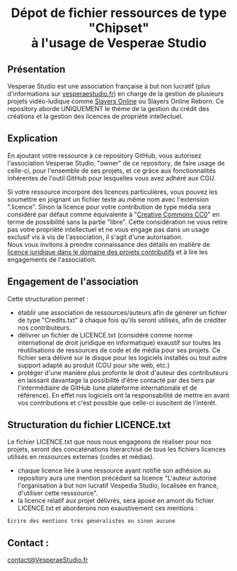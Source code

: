# <center>Dépot de fichier ressources de type "Chipset"<br/> à l'usage de Vesperae Studio</center>

## Présentation
Vesperae Studio est une association française à but non lucratif (plus d'informations sur [vesperaestudio.fr](https://vesperaestudio.fr)) en charge de la gestion de plusieurs projets vidéo-ludique comme [Slayers Online](https://slayersonline.net) ou Slayers Online Reborn.
Ce repository aborde UNIQUEMENT le thème de la gestion du crédit des créations et la gestion des licences de propriété intellectuel.

## Explication
En ajoutant votre ressource à ce repository GitHub, vous autorisez l'association Vesperae Studio, "owner" de ce repository, de faire usage de celle-ci, pour l'ensemble de ses projets, et ce grâce aux fonctionnalités inhérentes de l'outil GitHub pour lesquelles vous avez adhéré aux CGU.

Si votre ressource incorpore des licences particulières, vous pouvez les soumettre en joignant un fichier texte au même nom avec l'extension ".licence". 
Sinon la licence pour votre contribution de type média sera considéré par défaut comme équivalente à "[Creative Commons CC0](https://choosealicense.com/licenses/cc0-1.0/)" en terme de possibilité sans la partie "libre". Cette considération ne vous retire pas votre propriété intellectuel et ne vous engage pas dans un usage exclusif vis à vis de l'association, il s'agit d'une autorisation.  
Nous vous invitons à prendre connaissance des détails en matière de [licence juridique dans le domaine des projets contributifs](https://choosealicense.com/) et à lire les engagements de l'association.


## Engagement de l'association

Cette structuration permet :
- établir une association de ressources/auteurs afin de générer un fichier de type "Credits.txt" à chaque fois qu'ils seront utilisés, afin de créditer nos contributeurs.
- délivrer un fichier de LICENCE.txt (considéré comme norme international de droit juridique en informatique) exaustif sur toutes les réutilisations de ressources de code et de média pour ses projets. Ce fichier sera délivré sur le disque pour les logiciels installés ou tout autre support adapté au produit (CGU pour site web, etc.)
- protéger d'une manière plus profonte le droit d'auteur des contributeurs en laissant davantage la possibilité d'être contacté par des tiers par l'intermédiaire de GitHub (une plateforme internationale et de référence). En effet nos logiciels ont la responsabilité de mettre en avant vos contributions et c'est possible que celle-ci suscitent de l'intérêt.

## Structuration du fichier LICENCE.txt

Le fichier LICENCE.txt que nous nous engageons de réaliser pour nos projets, seront des concaténations hierarchisé de tous les fichiers licences utilisés en ressources externes (codes et médias).
- chaque licence liée à une ressource ayant notifié son adhésion au repository aura une mention précédant sa licence "L'auteur autorise l'organisation à but non lucratif Vespedia Studio, localisée en france, d'utiliser cette resssource".
- la licence relatif aux projet délivrés, sera aposé en amont du fichier LICENCE.txt et aborderons non exaustivement ces mentions :

```
Ecrire des mentions très généralistes ou sinon aucune
```



## Contact :
contact@VesperaeStudio.fr
